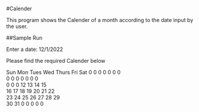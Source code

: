 #Calender

This program shows the Calender of a month according to the date input by the user.

##Sample Run

Enter a date: 12/1/2022

Please find the required Calender below

Sun    Mon     Tues    Wed     Thurs    Fri    Sat
0       0       0       0       0       0       0       
0       0       0       0       0       0       0       
0       0       0       12      13      14      15      
16      17      18      19      20      21      22      
23      24      25      26      27      28      29      
30      31      0       0       0       0       0       
